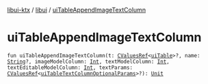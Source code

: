 [libui-ktx](../index.md) / [libui](index.md) / [uiTableAppendImageTextColumn](./ui-table-append-image-text-column.md)

# uiTableAppendImageTextColumn

`fun uiTableAppendImageTextColumn(t: `[`CValuesRef`](../kotlinx.cinterop/-c-values-ref/index.md)`<`[`uiTable`](ui-table.md)`>?, name: `[`String`](https://kotlinlang.org/api/latest/jvm/stdlib/kotlin/-string/index.html)`?, imageModelColumn: `[`Int`](https://kotlinlang.org/api/latest/jvm/stdlib/kotlin/-int/index.html)`, textModelColumn: `[`Int`](https://kotlinlang.org/api/latest/jvm/stdlib/kotlin/-int/index.html)`, textEditableModelColumn: `[`Int`](https://kotlinlang.org/api/latest/jvm/stdlib/kotlin/-int/index.html)`, textParams: `[`CValuesRef`](../kotlinx.cinterop/-c-values-ref/index.md)`<`[`uiTableTextColumnOptionalParams`](ui-table-text-column-optional-params/index.md)`>?): `[`Unit`](https://kotlinlang.org/api/latest/jvm/stdlib/kotlin/-unit/index.html)